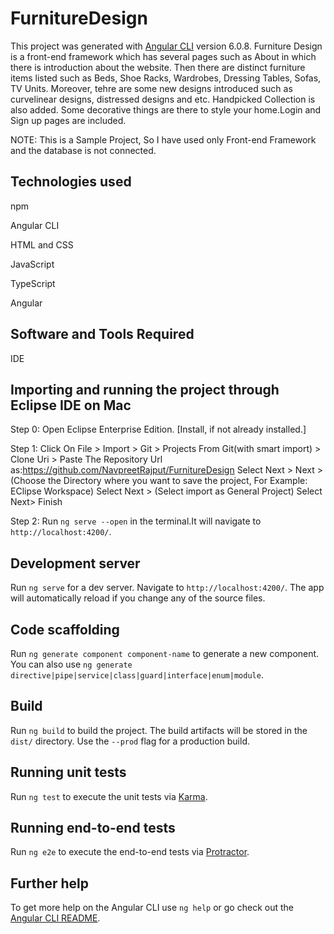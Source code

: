 # FurnitureDesign

This project was generated with [Angular CLI](https://github.com/angular/angular-cli) version 6.0.8.
Furniture Design is a front-end framework which has several pages such as About in which there is introduction about the website. Then there are distinct furniture items listed such as Beds, Shoe Racks, Wardrobes, Dressing Tables, Sofas, TV Units. Moreover, tehre are some new designs introduced such as curvelinear designs, distressed designs and etc. Handpicked Collection is also added. Some decorative things are there to style your home.Login and Sign up pages are included.

NOTE: This is a Sample Project, So I have used only Front-end Framework and the database is not connected.

## Technologies used

npm

Angular CLI

HTML and CSS

JavaScript

TypeScript

Angular

## Software and Tools Required 

IDE

## Importing and running the project through Eclipse IDE on Mac

Step 0: Open Eclipse Enterprise Edition. [Install, if not already installed.]

Step 1: Click On File > Import > Git > Projects From Git(with smart import) > Clone Uri > Paste The Repository Url as:https://github.com/NavpreetRajput/FurnitureDesign Select Next > Next >(Choose the Directory where you want to save the project, For Example: EClipse Workspace) Select Next > (Select import as General Project) Select Next> Finish

Step 2: Run `ng serve --open` in the terminal.It will navigate to `http://localhost:4200/`.


## Development server

Run `ng serve` for a dev server. Navigate to `http://localhost:4200/`. The app will automatically reload if you change any of the source files.

## Code scaffolding

Run `ng generate component component-name` to generate a new component. You can also use `ng generate directive|pipe|service|class|guard|interface|enum|module`.

## Build

Run `ng build` to build the project. The build artifacts will be stored in the `dist/` directory. Use the `--prod` flag for a production build.

## Running unit tests

Run `ng test` to execute the unit tests via [Karma](https://karma-runner.github.io).

## Running end-to-end tests

Run `ng e2e` to execute the end-to-end tests via [Protractor](http://www.protractortest.org/).

## Further help

To get more help on the Angular CLI use `ng help` or go check out the [Angular CLI README](https://github.com/angular/angular-cli/blob/master/README.md).
